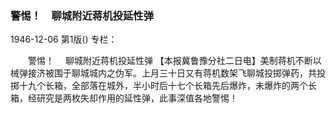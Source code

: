 ### 警惕！　聊城附近蒋机投延性弹

1946-12-06
第1版()
专栏：

　　警惕！
  　聊城附近蒋机投延性弹
    【本报冀鲁豫分社二日电】美制蒋机不断以械弹接济被围于聊城城内之伪军。上月三十日又有蒋机数架飞聊城投掷弹药，共投掷十九个长箱，全部落在城外，半小时后十七个长箱先后爆炸，未爆炸的两个长箱，经研究是两枚失却作用的延性弹，此事深值各地警惕！

